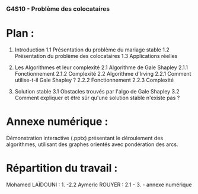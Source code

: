 ### G4S10 - Problème des colocataires

# Plan :

1. Introduction
    1.1 Présentation du problème du mariage stable 
    1.2 Présentation du problème des colocataires
    1.3 Applications réelles

2. Les Algorithmes et leur complexité
    2.1 Algorithme de Gale Shapley
        2.1.1 Fonctionnement
        2.1.2 Complexité
    2.2 Algorithme d'Irving
        2.2.1 Comment utilise-t-il Gale Shapley ?
        2.2.2 Fonctionnement
        2.2.3 Complexité

3. Solution stable
    3.1 Obstacles trouvés par l'algo de Gale Shapley
    3.2 Comment expliquer et être sûr qu'une solution stable n'existe pas ?

# Annexe numérique :

Démonstration interactive (.pptx) présentant le déroulement des algorithmes, 
utilisant des graphes orientés avec pondération des arcs.

# Répartition du travail :
Mohamed LAÏDOUNI : 1. -2.2
Aymeric ROUYER : 2.1 - 3. - annexe numérique
